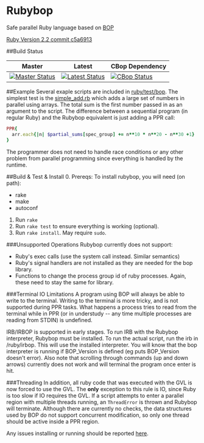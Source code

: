 # Rubybop
Safe parallel Ruby language based on [BOP](http://roclocality.org/2015/05/17/rubybop-introduction/)

[Ruby Version 2.2 commit c5a6913](https://github.com/ruby/ruby/tree/c5a691323201ace5f5299b6914c8e1709918c521)

##Build Status

Master  | Latest | CBop Dependency
------------- | ------------- | -------------
[![Master Status](https://travis-ci.org/bop-langs/rubybop.svg?branch=master)](https://travis-ci.org/bop-langs/rubybop)  | [![Latest Status](https://travis-ci.org/bop-langs/rubybop.svg)](https://travis-ci.org/bop-langs/rubybop) | [![CBop Status](https://travis-ci.org/bop-langs/cbop.svg?branch=master)](https://travis-ci.org/bop-langs/cbop)

##Example
Several exaple scripts are included in [ruby/test/bop](/ruby/test/bop). The simplest test is the [simple_add.rb](/ruby/test/bop/simple_add.rb) which adds a large set of numbers in parallel using arrays. The total sum is the first number passed in as an argument to the script. The difference between a sequential program (in regular Ruby) and the Rubybop equivalent is just adding a PPR call:
```ruby
PPR{
  arr.each{|n| $partial_sums[spec_group] += n**10 * n**20 - n**30 +1}
}
```
The programmer does not need to handle race conditions or any other problem from parallel programming since everything is handled by the runtime.

##Build & Test & Install
0. Prereqs: To install rubybop, you will need (on path):
  * rake
  * make
  * autoconf
1. Run `rake`
2. Run `rake test` to ensure everything is working (optional).
3. Run `rake install`. May require `sudo`.

###Unsupported Operations
Rubybop currently does not support:
- Ruby's exec calls (use the system call instead. Similar semantics)
- Ruby's signal handlers are not installed as they are needed for the bop library.
- Functions to change the process group id of ruby processes. Again, these need to stay the same for library.

###Terminal IO Limitations
A program using BOP will always be able to write to the terminal. Writing to the terminal is more tricky, and is not supported during PPR tasks. What happens a process tries to read from the terminal while in PPR (or in understudy -- any time multiple processes are reading from STDIN) is undefined.

IRB/IRBOP is supported in early stages. To run IRB with the Rubybop interpreter, Rubybop must be installed. To run the actual script, run the irb in <repo>/ruby/irbop. This will use the installed interpreter. You will know that the bop interpreter is running if BOP_Version is defined (eg puts BOP_Version doesn't error). Also note that scrolling through commands (up and down arrows) currently does not work and will terminal the program once enter is hit.


###Threading
In addition, all ruby code that was executed with the GVL is now forced to use the GVL. The __only__ exception to this rule is IO, since Ruby is too slow if IO requires the GVL. If a script attempts to enter a parallel region with multiple threads running, an `ThreadError` is thrown and Rubybop will terminate. Although there are currently no checks, the data structures used by BOP do not support concurrent modification, so only one thread should be active inside a PPR region.



Any issues installing or running should be reported [here](https://github.com/bop-langs/rubybop/issues).

